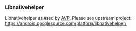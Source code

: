 ### Libnativehelper

Libnativehelper as used by [AVP](https://github.com/archos-sa/aos-AVP).
Please see upstream project: https://android.googlesource.com/platform/libnativehelper/
